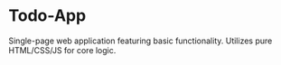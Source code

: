 # Todo-App
Single-page web application featuring basic functionality. Utilizes pure HTML/CSS/JS for core logic.
